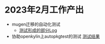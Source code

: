 # 2023年2月工作产出
- mugen迁移的自动化测试
  - [测试形成的部分Log](https://github.com/t0hka1/mugen-ubuntu-riscv-logs/tree/master/20230227/logs)
- 协助openkylin上autopkgtest的测试 [测试结果](https://github.com/t0hka1/Tariser-Work/tree/main/Openkylin/Autopkgtest/results)